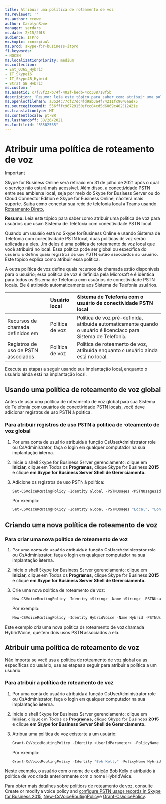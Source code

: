 ```yaml
---
title: Atribuir uma política de roteamento de voz
ms.reviewer: ''
ms.author: crowe
author: CarolynRowe
manager: serdars
ms.date: 2/15/2018
audience: ITPro
ms.topic: conceptual
ms.prod: skype-for-business-itpro
f1.keywords:
- NOCSH
ms.localizationpriority: medium
ms.collection:
- Ent_O365_Hybrid
- IT_Skype16
- IT_Skype4B_Hybrid
- Strat_SB_Hybrid
ms.custom: ''
ms.assetid: c7f78f23-b74f-402f-bedb-4cc308718f5b
description: 'Resumo: leia este tópico para saber como atribuir uma política de voz para usuários que usam Sistema de Telefonia com conectividade PSTN local.'
ms.openlocfilehash: a3524c77cf27dc4fd9ab3a4f74211fc9040aad75
ms.sourcegitcommit: 556fffc96729150efcc04cd5d6069c402012421e
ms.translationtype: MT
ms.contentlocale: pt-BR
ms.lasthandoff: 08/26/2021
ms.locfileid: "58582535"
---
```

# <a name="assign-a-voice-routing-policy"></a>Atribuir uma política de roteamento de voz
 
> [!Important]
> Skype for Business Online será retirado em 31 de julho de 2021 após o qual o serviço não estará mais acessível.  Além disso, a conectividade PSTN entre seu ambiente local, seja por meio do Skype for Business Server ou do Cloud Connector Edition e Skype for Business Online, não terá mais suporte.  Saiba como conectar sua rede de telefonia local a Teams usando [Roteamento Direto.](/MicrosoftTeams/direct-routing-landing-page)

**Resumo:** Leia este tópico para saber como atribuir uma política de voz para usuários que usam Sistema de Telefonia com conectividade PSTN local. 
  
Quando um usuário está no Skype for Business Online e usando Sistema de Telefonia com conectividade PSTN local, duas políticas de voz serão aplicadas a eles. Um deles é uma política de roteamento de voz local que você atribuirá no local. Essa política pode ser global ou específica do usuário e define quais registros de uso PSTN estão associados ao usuário. Este tópico explica como atribuir essa política.
  
A outra política de voz define quais recursos de chamada estão disponíveis para o usuário; essa política de voz é definida pela Microsoft e é idêntica para todos os Sistema de Telefonia com usuários de conectividade PSTN locais. Ele é atribuído automaticamente aos Sistema de Telefonia usuários.
  
||**Usuário local**|**Sistema de Telefonia com o usuário de conectividade PSTN local**|
|:-----|:-----|:-----|
|Recursos de chamada definidos em  <br/> |Política de voz  <br/> |Política de voz pré-definida, atribuída automaticamente quando o usuário é licenciado para Sistema de Telefonia.  <br/> |
|Registros de uso de PSTN associados  <br/> |Política de voz  <br/> |Política de roteamento de voz, atribuída enquanto o usuário ainda está no local.  <br/> |
   
Execute as etapas a seguir usando sua implantação local, enquanto o usuário ainda está na implantação local.
  
## <a name="using-a-global-voice-routing-policy"></a>Usando uma política de roteamento de voz global

Antes de usar uma política de roteamento de voz global para sua Sistema de Telefonia com usuários de conectividade PSTN locais, você deve adicionar registros de uso PSTN à política.
  
### <a name="to-assign-pstn-usage-records-to-the-global-voice-routing-policy"></a>Para atribuir registros de uso PSTN à política de roteamento de voz global

1. Por uma conta de usuário atribuída à função CsUserAdministrator role ou CsAdministrator, faça o login em qualquer computador na sua implantação interna.
    
2. Inicie o shell Skype for Business Server gerenciamento: clique em **Iniciar,** clique em Todos os **Programas,** clique Skype for Business **2015** e clique **em Skype for Business Server Shell de Gerenciamento.**
    
3. Adicione os registros de uso PSTN à política:
    
   ```powershell
   Set-CSVoiceRoutingPolicy -Identity Global -PSTNUsages <PSTNUsagesId> 
   ```

    Por exemplo:
    
   ```powershell
   Set-CSVoiceRoutingPolicy -Identity Global -PSTNUsages "Local", "Long Distance" 
   ```

## <a name="creating-a-new-voice-routing-policy"></a>Criando uma nova política de roteamento de voz

### <a name="to-create-a-new-voice-routing-policy"></a>Para criar uma nova política de roteamento de voz

1. Por uma conta de usuário atribuída à função CsUserAdministrator role ou CsAdministrator, faça o login em qualquer computador na sua implantação interna.
    
2. Inicie o shell Skype for Business Server gerenciamento: clique em **Iniciar,** clique em Todos os **Programas,** clique Skype for Business **2015** e clique **em Skype for Business Server Shell de Gerenciamento.**
    
3. Crie uma nova política de roteamento de voz:
    
   ```powershell
   New-CSVoiceRoutingPolicy -Identity <String> -Name <String> -PSTNUsages <PSTNUsagesId>
   ```

    Por exemplo:
    
   ```powershell
   New-CSVoiceRoutingPolicy -Identity HybridVoice -Name Hybrid -PSTNUsages "Local", "Long Distance"
   ```

Este exemplo cria uma nova política de roteamento de voz chamada HybridVoice, que tem dois usos PSTN associados a ela.
  
## <a name="assigning-a-voice-routing-policy"></a>Atribuir uma política de roteamento de voz

Não importa se você usa a política de roteamento de voz global ou as específicas do usuário, use as etapas a seguir para atribuir a política a um usuário.
  
### <a name="to-assign-the-voice-routing-policy"></a>Para atribuir a política de roteamento de voz

1. Por uma conta de usuário atribuída à função CsUserAdministrator role ou CsAdministrator, faça o login em qualquer computador na sua implantação interna.
    
2. Inicie o shell Skype for Business Server gerenciamento: clique em **Iniciar,** clique em Todos os **Programas,** clique Skype for Business **2015** e clique **em Skype for Business Server Shell de Gerenciamento.**
    
3. Atribua uma política de voz existente a um usuário:
    
   ```powershell
   Grant-CsVoiceRoutingPolicy -Identity <UserIdParameter> -PolicyName <String>
   ```

    Por exemplo:
    
   ```powershell
   Grant-CsVoiceRoutingPolicy -Identity "Bob Kelly" -PolicyName HybridVoice
   ```

Neste exemplo, o usuário com o nome de exibição Bob Kelly é atribuído à política de voz criada anteriormente com o nome HybridVoice.
  
Para obter mais detalhes sobre políticas de roteamento de voz, consulte Create or modify a voice policy and [configure PSTN usage records in Skype for Business 2015](../../deploy/deploy-enterprise-voice/voice-policy-and-pstn-usage-records.md), [New-CsVoiceRoutingPolicy](/powershell/module/skype/new-csvoiceroutingpolicy?view=skype-ps)e [Grant-CsVoicePolicy](/powershell/module/skype/grant-csvoicepolicy?view=skype-ps).

